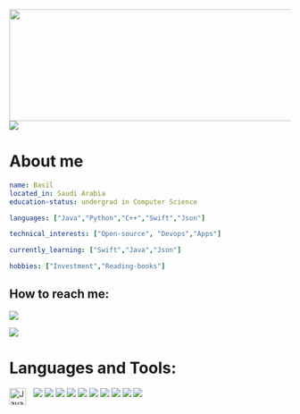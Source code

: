 


  <img src="https://media.giphy.com/media/tIHktzgRi8yjIplFVI/giphy.gif" width="1000" height="200" />





<img src="https://user-images.githubusercontent.com/73097560/115834477-dbab4500-a447-11eb-908a-139a6edaec5c.gif">



# About me
```yaml
name: Basil
located_in: Saudi Arabia
education-status: undergrad in Computer Science

languages: ["Java","Python","C++","Swift","Json"]

technical_interests: ["Open-source", "Devops","Apps"]

currently_learning: ["Swift","Java","Json"]

hobbies: ["Investment","Reading-books"]
```



## How to reach me: 

 [<img src="https://img.icons8.com/fluency/35/000000/email-open.png"/>](mailto:basilbenaziz@gmail.com)





<img src="https://user-images.githubusercontent.com/73097560/115834477-dbab4500-a447-11eb-908a-139a6edaec5c.gif">






# Languages and Tools: 
<img align="left" alt="Java" width="30px" style="padding-right:10px;" src="https://cdn.jsdelivr.net/gh/devicons/devicon/icons/java/java-original.svg"/>
<img src="https://img.icons8.com/officel/40/000000/mac-os.png"/>
<img src="https://img.icons8.com/fluency/40/000000/visual-studio-code-2019.png"/>
<img src="https://img.icons8.com/color/40/000000/xcode.png"/>
<img src="https://img.icons8.com/color/40/000000/stackoverflow.png"/>
<img src="https://img.icons8.com/color/40/000000/java-coffee-cup-logo--v1.png"/>
<img src="https://img.icons8.com/color/40/000000/c-plus-plus-logo.png"/>
<img src="https://img.icons8.com/color/40/000000/markdown.png"/>
<img src="https://img.icons8.com/color/45/undefined/swift.png"/>
<img src="https://img.icons8.com/color/40/undefined/json--v1.png"/>








<img src="https://user-images.githubusercontent.com/73097560/115834477-dbab4500-a447-11eb-908a-139a6edaec5c.gif">
